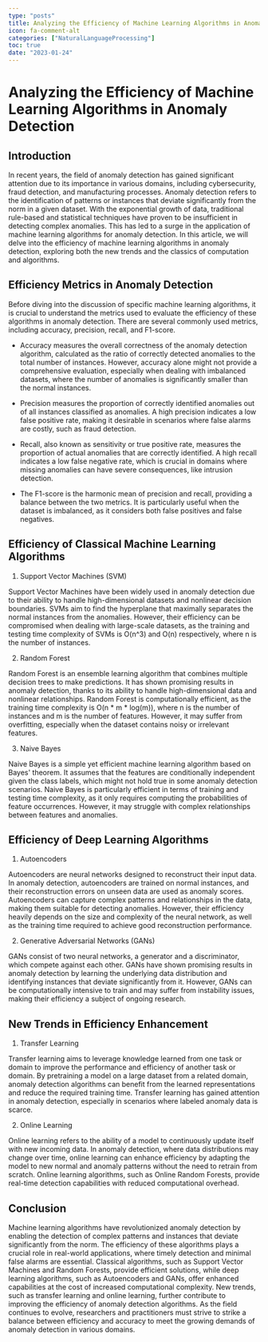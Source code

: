 ```yaml
---
type: "posts"
title: Analyzing the Efficiency of Machine Learning Algorithms in Anomaly Detection
icon: fa-comment-alt
categories: ["NaturalLanguageProcessing"]
toc: true
date: "2023-01-24"
---
```




# Analyzing the Efficiency of Machine Learning Algorithms in Anomaly Detection

## Introduction

In recent years, the field of anomaly detection has gained significant attention due to its importance in various domains, including cybersecurity, fraud detection, and manufacturing processes. Anomaly detection refers to the identification of patterns or instances that deviate significantly from the norm in a given dataset. With the exponential growth of data, traditional rule-based and statistical techniques have proven to be insufficient in detecting complex anomalies. This has led to a surge in the application of machine learning algorithms for anomaly detection. In this article, we will delve into the efficiency of machine learning algorithms in anomaly detection, exploring both the new trends and the classics of computation and algorithms.

## Efficiency Metrics in Anomaly Detection

Before diving into the discussion of specific machine learning algorithms, it is crucial to understand the metrics used to evaluate the efficiency of these algorithms in anomaly detection. There are several commonly used metrics, including accuracy, precision, recall, and F1-score.

- Accuracy measures the overall correctness of the anomaly detection algorithm, calculated as the ratio of correctly detected anomalies to the total number of instances. However, accuracy alone might not provide a comprehensive evaluation, especially when dealing with imbalanced datasets, where the number of anomalies is significantly smaller than the normal instances.

- Precision measures the proportion of correctly identified anomalies out of all instances classified as anomalies. A high precision indicates a low false positive rate, making it desirable in scenarios where false alarms are costly, such as fraud detection.

- Recall, also known as sensitivity or true positive rate, measures the proportion of actual anomalies that are correctly identified. A high recall indicates a low false negative rate, which is crucial in domains where missing anomalies can have severe consequences, like intrusion detection.

- The F1-score is the harmonic mean of precision and recall, providing a balance between the two metrics. It is particularly useful when the dataset is imbalanced, as it considers both false positives and false negatives.

## Efficiency of Classical Machine Learning Algorithms

1. Support Vector Machines (SVM)

Support Vector Machines have been widely used in anomaly detection due to their ability to handle high-dimensional datasets and nonlinear decision boundaries. SVMs aim to find the hyperplane that maximally separates the normal instances from the anomalies. However, their efficiency can be compromised when dealing with large-scale datasets, as the training and testing time complexity of SVMs is O(n^3) and O(n) respectively, where n is the number of instances.

2. Random Forest

Random Forest is an ensemble learning algorithm that combines multiple decision trees to make predictions. It has shown promising results in anomaly detection, thanks to its ability to handle high-dimensional data and nonlinear relationships. Random Forest is computationally efficient, as the training time complexity is O(n * m * log(m)), where n is the number of instances and m is the number of features. However, it may suffer from overfitting, especially when the dataset contains noisy or irrelevant features.

3. Naive Bayes

Naive Bayes is a simple yet efficient machine learning algorithm based on Bayes' theorem. It assumes that the features are conditionally independent given the class labels, which might not hold true in some anomaly detection scenarios. Naive Bayes is particularly efficient in terms of training and testing time complexity, as it only requires computing the probabilities of feature occurrences. However, it may struggle with complex relationships between features and anomalies.

## Efficiency of Deep Learning Algorithms

1. Autoencoders

Autoencoders are neural networks designed to reconstruct their input data. In anomaly detection, autoencoders are trained on normal instances, and their reconstruction errors on unseen data are used as anomaly scores. Autoencoders can capture complex patterns and relationships in the data, making them suitable for detecting anomalies. However, their efficiency heavily depends on the size and complexity of the neural network, as well as the training time required to achieve good reconstruction performance.

2. Generative Adversarial Networks (GANs)

GANs consist of two neural networks, a generator and a discriminator, which compete against each other. GANs have shown promising results in anomaly detection by learning the underlying data distribution and identifying instances that deviate significantly from it. However, GANs can be computationally intensive to train and may suffer from instability issues, making their efficiency a subject of ongoing research.

## New Trends in Efficiency Enhancement

1. Transfer Learning

Transfer learning aims to leverage knowledge learned from one task or domain to improve the performance and efficiency of another task or domain. By pretraining a model on a large dataset from a related domain, anomaly detection algorithms can benefit from the learned representations and reduce the required training time. Transfer learning has gained attention in anomaly detection, especially in scenarios where labeled anomaly data is scarce.

2. Online Learning

Online learning refers to the ability of a model to continuously update itself with new incoming data. In anomaly detection, where data distributions may change over time, online learning can enhance efficiency by adapting the model to new normal and anomaly patterns without the need to retrain from scratch. Online learning algorithms, such as Online Random Forests, provide real-time detection capabilities with reduced computational overhead.

## Conclusion

Machine learning algorithms have revolutionized anomaly detection by enabling the detection of complex patterns and instances that deviate significantly from the norm. The efficiency of these algorithms plays a crucial role in real-world applications, where timely detection and minimal false alarms are essential. Classical algorithms, such as Support Vector Machines and Random Forests, provide efficient solutions, while deep learning algorithms, such as Autoencoders and GANs, offer enhanced capabilities at the cost of increased computational complexity. New trends, such as transfer learning and online learning, further contribute to improving the efficiency of anomaly detection algorithms. As the field continues to evolve, researchers and practitioners must strive to strike a balance between efficiency and accuracy to meet the growing demands of anomaly detection in various domains.